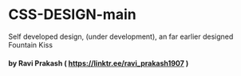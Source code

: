 # CSS-DESIGN-main
Self developed design, (under development), an far earlier designed Fountain Kiss

#### by Ravi Prakash ( https://linktr.ee/ravi_prakash1907 )
